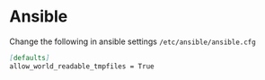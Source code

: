# Ansible

Change the following in ansible settings `/etc/ansible/ansible.cfg`

```md
[defaults]
allow_world_readable_tmpfiles = True
```
